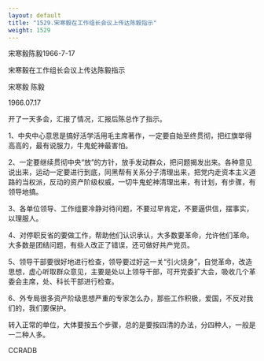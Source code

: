 ```yaml
---
layout: default
title: "1529.宋寒毅在工作组长会议上传达陈毅指示"
weight: 1529
---
```


宋寒毅陈毅1966-7-17

宋寒毅在工作组长会议上传达陈毅指示

宋寒毅 陈毅

1966.07.17

开了一天多会，汇报了情况，汇报后陈总作了指示。

1、中央中心意思是搞好活学活用毛主席著作，一定要自始至终贯彻，把红旗举得高高的，最有说服力，牛鬼蛇神最害怕。

2、一定要继续贯彻中央“放”的方针，放手发动群众，把问题揭发出来。各种意见说出来，运动一定要进行到底，同黑帮有关系分子清理出来，把党内走资本主义道路的当权派，反动的资产阶级权威，一切牛鬼蛇神清理出来，有计划，有步骤，有领导地搞。

3、各单位领导、工作组要冷静对待问题，不要过早肯定，不要逼供信，摆事实，以理服人。

4、对停职反省的要做工作，帮助他们认识承认，大多数要革命，允许他们革命。大多数是团结问题，有些人改正了错误，还可做好共产党员。

5、领导干部要很好地进行检查，领导要过好这一关“引火烧身”，自觉革命，改造思想，虚心听取群众意见，主要是处以上领导干部，可开党委扩大会，吸收几个革委会主席，处、科长干部进行检查。

6、外专局很多资产阶级思想严重的专家怎么办，那些工作积极，爱国，不反对我们的，我们要保护。

转入正常的单位，大体要按五个步骤，总的是要按四清的办法，分四种人，一般是一二种人多。

CCRADB

